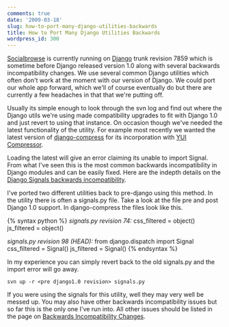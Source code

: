 ```yaml
---
comments: true
date: '2009-03-18'
slug: how-to-port-many-django-utilities-backwards
title: How to Port Many Django Utilities Backwards
wordpress_id: 300
---
```


[Socialbrowse](http://socialbrowse.com) is currently running on [Django](http://djangoproject.com) trunk revision 7859 which is sometime before Django released version 1.0 along with several backwards incompatibility changes.  We use several common Django utilities which often don't work at the moment with our version of Django.  We could port our whole app forward, which we'll of course eventually do but there are currently a few headaches in that that we're putting off.

Usually its simple enough to look through the svn log and find out where the Django utils we're using made compatibility upgrades to fit with Django 1.0 and just revert to using that instance.  On occasion though we've needed the latest functionality of the utility.  For example most recently we wanted the latest version of [django-compress](http://code.google.com/p/django-compress/) for its incorporation with [YUI Compressor](http://developer.yahoo.com/yui/compressor/).

Loading the latest will give an error claiming its unable to import Signal.  From what I've seen this is the most common backwards incompatibility in Django modules and can be easily fixed.  Here are the indepth details on the [Django Signals backwards incompatibility](http://code.djangoproject.com/wiki/BackwardsIncompatibleChanges#Signalrefactoring).

I've ported two different utilities back to pre-django using this method.  In the utility there is often a signals.py file.  Take a look at the file pre and post Django 1.0 support.  In django-compress the files look like this.

{% syntax python %}
_signals.py revision 74:_
css_filtered = object()
js_filtered = object()

_signals.py revision 98 (HEAD):_
from django.dispatch import Signal
css_filtered = Signal()
js_filtered = Signal()
{% endsyntax %}

In my experience you can simply revert back to the old signals.py and the import error will go away.

    svn up -r <pre django1.0 revision> signals.py

If you were using the signals for this utility, well they may very well be messed up.  You may also have other backwards incompatibility issues but so far this is the only one I've run into.  All other issues should be listed in the page on [Backwards Incompatibility Changes](http://code.djangoproject.com/wiki/BackwardsIncompatibleChanges).
